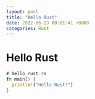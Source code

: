 ```yaml
---
layout: post
title: "Hello Rust"
date: 2022-06-29 00:01:41 +0800
categories: Rust
---
```


# Hello Rust

```rust
# hello_rust.rs
fn main() {
  println!("Hello Rust!")
}
```
